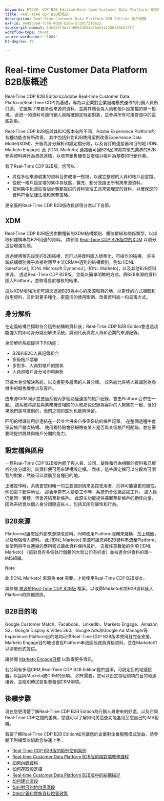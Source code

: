 ```yaml
---
keywords: RTCDP; CDP;B2B Edition;Real-time Customer Data Platform；即時客戶資料平台；即時cdp;b2b; CDP；客戶AI
title: Real-Time CDP B2B版概述
description: Real-Time Customer Data Platform B2B Edition 帳戶總覽
exl-id: 9b45bba4-fc46-4d69-b36a-5cb91f316612
source-git-commit: 14e3eff3ea2469023823a35ee1112568f5b5f4f7
workflow-type: tm+mt
source-wordcount: '1084'
ht-degree: 1%

---
```


# Real-time Customer Data Platform B2B版概述

Real-Time CDP B2B Edition以Adobe Real-time Customer Data Platform(Real-Time CDP)為基礎，專為以企業對企業服務模式運作的行銷人員所打造。 它匯集了來自多個來源的資料，並將其結合為人員和帳戶設定檔的單一檢視。 此統一的資料可讓行銷人員精確鎖定特定對象，並參與所有可用管道中的這些對象。

Real-Time CDP B2B版與其B2C版本有所不同，Adobe Experience Platform的各種功能也有所改善。 其中包括針對B2B使用案例改善Experience Data Model(XDM)、升級為身分解析和設定檔分段，以及自訂的連接器和目的地 [!DNL Marketo Engage]. 此 [!DNL Marketo] 連接器可讓B2B品牌將其領先業界的B2B參與資料與行為資訊連結，以培育銷售機會並增強以帳戶為基礎的行銷作業。

有了Real-Time CDP B2B版，您可以：

* 將從多個來源收集的資料合併成單一檢視，以建立整體的人員和帳戶設定檔。
* 從統一帳戶設定檔的集中存放區，擴充、劃分及匯出所有跨來源資料。
* 使用集中化流程每個步驟都提供的資料管理工具來管理您的資料，以確保您的資料符合法律法規和業務策略。

更全面的Real-Time CDP B2B版改良詳情分為以下各節。

## XDM

Real-Time CDP B2B版提供數種新的XDM結構類別、欄位群組和關係類型，以擷取和建構專為B2B用途的資料。 請參閱 [Real-Time CDP B2B版中的XDM](./schemas/b2b.md) 以劃分這些增強功能。

透過使用預先設定的B2B結構，您可以將資料匯入標準化、可操作的結構。 許多新結構類別幾乎直接對應至主流CRM中遇到的結構類別，例如 [!DNL Salesforce], [!DNL Microsoft Dynamics], [!DNL Marketo]，以及其他B2B資料來源。 透過Real-Time CDP B2B版，您能以簡單明瞭的方式，將B2B來源的資料匯入Platform，並取得易於稽核的結果。

這些XDM增強功能可讓您透過B2B為中心的來源和目的地，以更佳的方式擷取和啟用資料，並針對更多種化、更靈活的使用案例，改善資料統一和呈現方式。

## 身分解析

在定義結構並擷取符合這些結構的資料後，Real-Time CDP B2B Edition會透過功能強大的即時身分識別解決系統，識別代表真實人員和企業的來源記錄。

身份解析系統提供下列功能：

* B2B和B2C人員記錄組合
* 多級帳戶階層
* 多對多、人員對帳戶的關係
* 人員和帳戶身分可即時解析

已擴大身份解決系統，以支援更多層面的人員分類。 該系統允許將人員識別為商機中的銷售機會以及客戶。

由來源CRM同步並透過系統內多個路徑連接的帳戶記錄，會由Platform合併在一起。 該系統將那些與業務機會相關的人和那些記錄為客戶的人聚集在一起，但如果他們是可識別的，他們之間的區別也能夠保留。

匹配的標識符用於連結在一起並合併來自多個系統的帳戶記錄。 在整個過程中會保留帳戶層次結構。 使用獨特點會仔細檢查某人是否與某個帳戶相關聯，並在需要時提供將其與帳戶分開的能力。

## 設定檔與區段

一旦Real-Time CDP B2B版內嵌了與人員、公司、屬性和行為相關的資料和已解析的身分識別，該資料便可用來建構設定檔。 然後，這些設定檔可以分段為可瀏覽的對象，然後可以啟動至各種目的地。

正確實作時，系統會使用唯一的主要識別碼來追蹤使用者，而非可能變更的屬性，例如電子郵件地址。 這表示當有人變更工作時，系統仍會依循這些工作。 該人員仍是同一實體，但會連結至新帳戶。 此原生功能提供擴展至新帳戶的絕佳向量，因為系統會以個人身分跟隨這些人，包括其所有屬性和行為。

## B2B來源

Platform可讓您從外部來源擷取資料，同時使用Platform服務來建構、加上標籤，以及增強傳入資料。 此 [!DNL Marketo] 來源可讓您將B2B資料串流至Platform，並使用與平台連線的應用程式讓此資料保持最新。 支援任意數量的例項 [!DNL Marketo] （這對具有多個執行個體的大型公司有好處）並拉進合併資料的單一IMS組織。

>[!NOTE]
>
>此 [!DNL Marketo] 來源為 **not** 需要，才能使用Real-Time CDP B2B版本。

請參閱 [來源於Real-Time CDP B2B版](./sources/b2b.md) 檔案，以取得Marketo和將B2B資料匯入Platform的詳細資訊。

## B2B目的地

Google Customer Match、Facebook、LinkedIn、Marketo Engage、Amazon S3、Google Display &amp; Video 360、Google Ads和Google Ad Manager等Experience Platform目的地均可供Real-Time CDP B2B版本使用且完全支援。 Marketo Engage目的地也會從Platform串流區段成員資格資料，並在Marketo中以清單形式提供。

請參閱 [Marketo Engage目標](../destinations/catalog/adobe/marketo-engage.md) 以取得更多資訊。

若公司有多個CRM,Real-Time CDP B2B Edition提供選項，可設定目的地連接器，以區隔Marketo或CRM的例項。 如有需要，您可以設定每個例項的目的地連接器，並個別傳送對象至每個CRM例項。

## 後續步驟

現在您更清楚了解Real-Time CDP B2B Edition為行銷人員帶來的好處，以及它與Real-Time CDP之間的差異，您就可以了解如何將這些功能套用至您自己的IMS組織。

若要了解Real-Time CDP B2B Edition如何讓您的企業對企業服務模式受益，請參閱下列檔案以協助您快速上手：

* [Real-Time CDP B2B版的範例使用案例](./b2b-use-case.md)
* [Real-time Customer Data Platform B2B版的端對端教學課程](./b2b-tutorial.md)
* [如何內嵌資料](./sources/b2b.md)
* [如何存取設定檔](./profile/profile-overview.md)
* [Real-time Customer Data Platform B2B版中的結構描述](./schemas/b2b.md)
* [如何建立區段](./segmentation/b2b.md)
* [如何對目的地啟用區段](./destinations/b2b.md)
* [如何定義和實施資料控管政策](./privacy/data-governance-overview.md)
